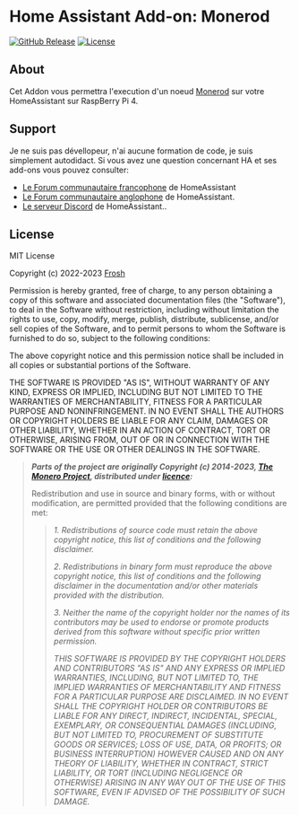 # Home Assistant Add-on: Monerod

[![GitHub Release][releases-shield]][releases]
[![License][license-shield]][license]

## About

Cet Addon vous permettra l'execution d'un noeud [Monerod][getmonero] sur votre HomeAssistant sur RaspBerry Pi 4.

## Support

Je ne suis pas dévellopeur, n'ai aucune formation de code, je suis simplement autodidact.
Si vous avez une question concernant HA et ses add-ons vous pouvez consulter:

- [Le Forum communautaire francophone][HACF] de HomeAssistant
- [Le Forum communautaire anglophone][forum] de HomeAssistant.
- [Le serveur Discord][discord-ha] de HomeAssistant..

## License

MIT License

Copyright (c) 2022-2023 [Frosh][Frosh]

Permission is hereby granted, free of charge, to any person obtaining a copy
of this software and associated documentation files (the "Software"), to deal
in the Software without restriction, including without limitation the rights
to use, copy, modify, merge, publish, distribute, sublicense, and/or sell
copies of the Software, and to permit persons to whom the Software is
furnished to do so, subject to the following conditions:

The above copyright notice and this permission notice shall be included in all
copies or substantial portions of the Software.

THE SOFTWARE IS PROVIDED "AS IS", WITHOUT WARRANTY OF ANY KIND, EXPRESS OR
IMPLIED, INCLUDING BUT NOT LIMITED TO THE WARRANTIES OF MERCHANTABILITY,
FITNESS FOR A PARTICULAR PURPOSE AND NONINFRINGEMENT. IN NO EVENT SHALL THE
AUTHORS OR COPYRIGHT HOLDERS BE LIABLE FOR ANY CLAIM, DAMAGES OR OTHER
LIABILITY, WHETHER IN AN ACTION OF CONTRACT, TORT OR OTHERWISE, ARISING FROM,
OUT OF OR IN CONNECTION WITH THE SOFTWARE OR THE USE OR OTHER DEALINGS IN THE
SOFTWARE.

> **_Parts of the project are originally Copyright (c) 2014-2023, [The Monero Project][TheMoneroProject],
distributed under [licence][monerolicense]:_**
>
> Redistribution and use in source and binary forms, with or without modification,
are permitted provided that the following conditions are met:
>> _1. Redistributions of source code must retain the above copyright notice, this
list of conditions and the following disclaimer._
>>
>> _2. Redistributions in binary form must reproduce the above copyright notice,
this list of conditions and the following disclaimer in the documentation and/or
other materials provided with the distribution._
>>
>> _3. Neither the name of the copyright holder nor the names of its contributors
may be used to endorse or promote products derived from this software without
specific prior written permission._
>>
>> _THIS SOFTWARE IS PROVIDED BY THE COPYRIGHT HOLDERS AND CONTRIBUTORS "AS IS" AND
ANY EXPRESS OR IMPLIED WARRANTIES, INCLUDING, BUT NOT LIMITED TO, THE IMPLIED
WARRANTIES OF MERCHANTABILITY AND FITNESS FOR A PARTICULAR PURPOSE ARE
DISCLAIMED. IN NO EVENT SHALL THE COPYRIGHT HOLDER OR CONTRIBUTORS BE LIABLE
FOR ANY DIRECT, INDIRECT, INCIDENTAL, SPECIAL, EXEMPLARY, OR CONSEQUENTIAL
DAMAGES (INCLUDING, BUT NOT LIMITED TO, PROCUREMENT OF SUBSTITUTE GOODS OR
SERVICES; LOSS OF USE, DATA, OR PROFITS; OR BUSINESS INTERRUPTION) HOWEVER
CAUSED AND ON ANY THEORY OF LIABILITY, WHETHER IN CONTRACT, STRICT LIABILITY,
OR TORT (INCLUDING NEGLIGENCE OR OTHERWISE) ARISING IN ANY WAY OUT OF THE USE
OF THIS SOFTWARE, EVEN IF ADVISED OF THE POSSIBILITY OF SUCH DAMAGE._

[getmonero]: https://www.getmonero.org/

[discord-ha]: https://discord.gg/c5DvZ4e
[forum]: https://community.home-assistant.io
[HACF]: https://forum.hacf.fr/

[Frosh]: https://github.com/erdnaxela02
[license]: https://github.com/erdnaxela02/addon-monerod/blob/main/LICENSE
[license-shield]: https://img.shields.io/github/license/erdnaxela02/addon-monerod.svg

[releases]: https://github.com/erdnaxela02/addon-monerod/releases
[releases-shield]: https://img.shields.io/github/v/release/erdnaxela02/addon-monerod

[TheMoneroProject]: https://github.com/monero-project
[monerolicense]: https://github.com/monero-project/monero/blob/master/LICENSE
